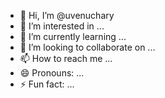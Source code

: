 - 👋 Hi, I’m @uvenuchary
- 👀 I’m interested in ...
- 🌱 I’m currently learning ...
- 💞️ I’m looking to collaborate on ...
- 📫 How to reach me ...
- 😄 Pronouns: ...
- ⚡ Fun fact: ...

<!---
uvenuchary/uvenuchary is a ✨ special ✨ repository because its `README.md` (this file) appears on your GitHub profile.
You can click the Preview link to take a look at your changes.
--->

